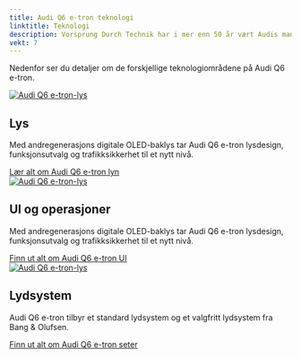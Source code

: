 ```yaml
---
title: Audi Q6 e-tron teknologi
linktitle: Teknologi
description: Vorsprung Durch Technik har i mer enn 50 år vært Audis mantra og Audi Q6 e-tron er intet unntak. Den er lastet med avansert teknologi på mange områder som førerassistanse, lys, ladeteknologi og mange flere områder for å gi deg en trygg, komfortabel og luksuriøs reise.
vekt: 7
---
```

<!-- markdownlint-disable MD033 -->

Nedenfor ser du detaljer om de forskjellige teknologiområdene på Audi Q6 e-tron.


<div class="container p-3 mb-4 bg-body-tertiary rounded border">
<a href="lights/"><img src="https://media.electrichasgoneaudi.net/multimedia/models/q6-e-tron/prototypetestdrive_4_st.jpg" class="img-fluid mb-2" class= "img-fluid" alt="Audi Q6 e-tron-lys" ></a>
<h2>Lys</h2>
<p>
Med andregenerasjons digitale OLED-baklys tar Audi Q6 e-tron lysdesign, funksjonsutvalg og trafikksikkerhet til et nytt nivå.
</p>
<a href="lights/" class="btn btn-outline-primary" role="button">Lær alt om Audi Q6 e-tron lyn</a>
</div>

<div class="container p-3 mb-4 bg-body-tertiary rounded border">
<a href="uiandoperations/"><img src="https://media.electrichasgoneaudi.net/multimedia/models/q6-e-tron/technology/uiandoperations/screens_1_st.jpg" class="img-fluid mb- 2" class="img-fluid" alt="Audi Q6 e-tron-lys" ></a>
<h2>UI og operasjoner</h2>
<p>
Med andregenerasjons digitale OLED-baklys tar Audi Q6 e-tron lysdesign, funksjonsutvalg og trafikksikkerhet til et nytt nivå.
</p>
<a href="uiandoperations/" class="btn btn-outline-primary" role="button">Finn ut alt om Audi Q6 e-tron UI</a>
</div>

<div class="container p-3 mb-4 bg-body-tertiary rounded border">
<a href="soundsystem/"><img src="https://media.electrichasgoneaudi.net/multimedia/models/q6-e-tron/technology/soundsystem/soundsystem_1_st.jpg" class="img-fluid mb- 2" class="img-fluid" alt="Audi Q6 e-tron-lys" ></a>
<h2>Lydsystem</h2>
<p>
Audi Q6 e-tron tilbyr et standard lydsystem og et valgfritt lydsystem fra Bang & Olufsen.
</p>
<a href="soundsystem/" class="btn btn-outline-primary" role="button">Finn ut alt om Audi Q6 e-tron seter</a>
</div>